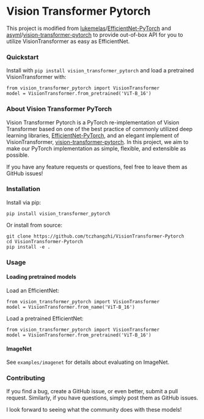 # Vision Transformer Pytorch
This project is modified from [lukemelas](https://github.com/lukemelas)/[EfficientNet-PyTorch](https://github.com/lukemelas/EfficientNet-PyTorch) and [asyml](https://github.com/asyml)/[vision-transformer-pytorch](https://github.com/asyml/vision-transformer-pytorch) to provide out-of-box API for you to utilize VisionTransformer as easy as EfficientNet.

### Quickstart

Install with `pip install vision_transformer_pytorch` and load a pretrained VisionTransformer with:

```
from vision_transformer_pytorch import VisionTransformer
model = VisionTransformer.from_pretrained('ViT-B_16')
```

### About Vision Transformer PyTorch

Vision Transformer Pytorch is a PyTorch re-implementation of Vision Transformer based on one of the best practice of commonly utilized deep learning libraries, [EfficientNet-PyTorch](https://github.com/lukemelas/EfficientNet-PyTorch), and an elegant implement of VisionTransformer, [vision-transformer-pytorch](https://github.com/asyml/vision-transformer-pytorch). In this project, we aim to make our PyTorch implementation as simple, flexible, and extensible as possible.

If you have any feature requests or questions, feel free to leave them as GitHub issues!

### Installation

Install via pip:

```
pip install vision_transformer_pytorch
```

Or install from source:

```
git clone https://github.com/tczhangzhi/VisionTransformer-Pytorch
cd VisionTransformer-Pytorch
pip install -e .
```

### Usage

#### Loading pretrained models

Load an EfficientNet:

```
from vision_transformer_pytorch import VisionTransformer
model = VisionTransformer.from_name('ViT-B_16')
```

Load a pretrained EfficientNet:

```
from vision_transformer_pytorch import VisionTransformer
model = VisionTransformer.from_pretrained('ViT-B_16')
```

#### ImageNet

See `examples/imagenet` for details about evaluating on ImageNet.

### Contributing

If you find a bug, create a GitHub issue, or even better, submit a pull request. Similarly, if you have questions, simply post them as GitHub issues.

I look forward to seeing what the community does with these models!